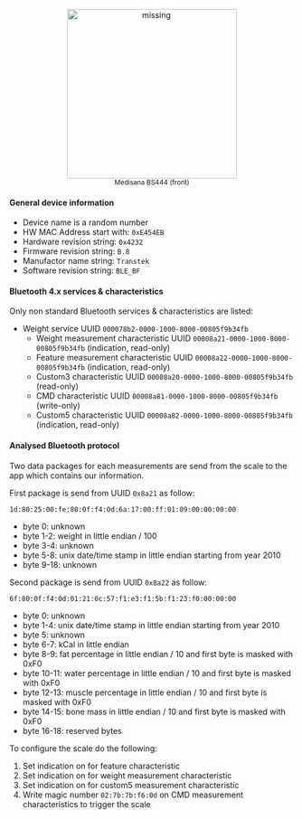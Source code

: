 <p align="center">
<a href="../blob/master/doc/scales/medisana_bs444.png" target="_blank">
<img src='../blob/master/doc/scales/medisana_bs444.png' width='300px' alt='missing' /> </a> <br>
<sub>Medisana BS444 (front)</sub>
</p>

#### General device information
* Device name is a random number
* HW MAC Address start with: `0xE454EB`
* Hardware revision string: `0x4232`
* Firmware revision string: `B.8`
* Manufactor name string: `Transtek`
* Software revision string: `BLE_BF`

#### Bluetooth 4.x services & characteristics
Only non standard Bluetooth services & characteristics are listed:
* Weight service UUID `000078b2-0000-1000-8000-00805f9b34fb`
   * Weight measurement characteristic UUID `00008a21-0000-1000-8000-00805f9b34fb` (indication, read-only)
   * Feature measurement characteristic UUID `00008a22-0000-1000-8000-00805f9b34fb` (indication, read-only)
   * Custom3 characteristic UUID `00008a20-0000-1000-8000-00805f9b34fb` (read-only)
   * CMD characteristic UUID `00008a81-0000-1000-8000-00805f9b34fb` (write-only)
   * Custom5 characteristic UUID `00008a82-0000-1000-8000-00805f9b34fb` (indication, read-only)

#### Analysed Bluetooth protocol
Two data packages for each measurements are send from the scale to the app which contains our information.

First package is send from UUID `0x8a21` as follow:

`1d:80:25:00:fe:80:0f:f4:0d:6a:17:00:ff:01:09:00:00:00:00`

* byte 0: unknown
* byte 1-2: weight in little endian / 100
* byte 3-4: unknown
* byte 5-8: unix date/time stamp in little endian starting from year 2010
* byte 9-18: unknown

Second package is send from UUID `0x8a22` as follow:

`6f:80:0f:f4:0d:01:21:0c:57:f1:e3:f1:5b:f1:23:f0:00:00:00`

* byte 0: unknown
* byte 1-4: unix date/time stamp in little endian starting from year 2010
* byte 5: unknown
* byte 6-7: kCal in little endian
* byte 8-9: fat percentage in little endian / 10 and first byte is masked with 0xF0
* byte 10-11: water percentage in little endian / 10 and first byte is masked with 0xF0
* byte 12-13: muscle percentage in little endian / 10 and first byte is masked with 0xF0
* byte 14-15: bone mass in little endian / 10 and first byte is masked with 0xF0
* byte 16-18: reserved bytes

To configure the scale do the following:
1. Set indication on for feature characteristic
2. Set indication on for weight measurement characteristic
3. Set indication on for custom5 measurement characteristic
4. Write magic number `02:7b:7b:f6:0d` on CMD measurement characteristics to trigger the scale